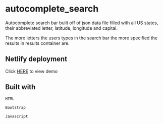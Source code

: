 # autocomplete_search

Autocomplete search bar built off of json data file filled with all US states, their abbreviated letter, latitude, longitude and capital.

The more letters the users types in the search bar the more specified the results in results container are.

## Netlify deployment

Click [HERE](https://distracted-lumiere-1c7387.netlify.com/) to view demo

## Built with

`HTML`

`Bootstrap`

`Javascript`
